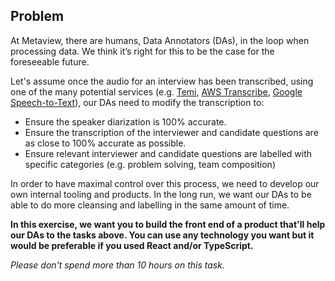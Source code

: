 ## Problem

At Metaview, there are humans, Data Annotators (DAs), in the loop when processing data. We think it’s right for this to be the case for the foreseeable future.

Let's assume once the audio for an interview has been transcribed, using one of the many potential services (e.g. [Temi](https://www.temi.com), [AWS Transcribe](https://aws.amazon.com/transcribe/), [Google Speech-to-Text](https://cloud.google.com/speech-to-text/)), our DAs need to modify the transcription to:

- Ensure the speaker diarization is 100% accurate.
- Ensure the transcription of the interviewer and candidate questions are as close to 100% accurate as possible.
- Ensure relevant interviewer and candidate questions are labelled with specific categories (e.g. problem solving, team composition)

In order to have maximal control over this process, we need to develop our own internal tooling and products. In the long run, we want our DAs to be able to do more cleansing and labelling in the same amount of time.

**In this exercise, we want you to build the front end of a product that'll help our DAs to the tasks above. You can use any technology you want but it would be preferable if you used React and/or TypeScript.**

*Please don't spend more than 10 hours on this task.*
